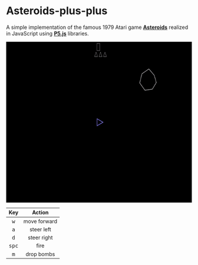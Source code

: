 # Asteroids-plus-plus

A simple implementation of the famous 1979 Atari game <b>[Asteroids](https://en.wikipedia.org/wiki/Asteroids_%28video_game%29)</b> realized in JavaScript using <b>[P5.js](https://p5js.org/)</b> libraries.  

<b>[<img align="center" width="600" height="436" src="play.gif">](https://matteogiorgi.github.io/Asteroids-plus-plus/)</b>

| Key            | Action       |
|:--------------:|:------------:|
| <kbd>w</kbd>   | move forward |
| <kbd>a</kbd>   | steer left   |
| <kbd>d</kbd>   | steer right  |
| <kbd>spc</kbd> | fire          |
| <kbd>m</kbd>   | drop bombs   |
